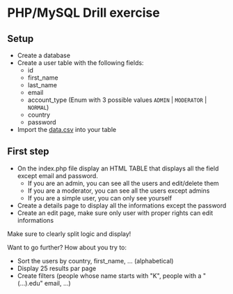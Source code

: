 # PHP/MySQL Drill exercise

## Setup

- Create a database
- Create a user table with the following fields:
  - id
  - first_name
  - last_name
  - email
  - account_type (Enum with 3 possible values `ADMIN` | `MODERATOR` | `NORMAL`)
  - country
  - password
- Import the [data.csv](./data.csv) into your table

## First step

- On the index.php file display an HTML TABLE that displays all the field except email and password.
  - If you are an admin, you can see all the users and edit/delete them
  - If you are a moderator, you can see all the users except admins
  - If you are a simple user, you can only see yourself
- Create a details page to display all the informations except the password
- Create an edit page, make sure only user with proper rights can edit informations

Make sure to clearly split logic and display!

Want to go further? How about you try to:
- Sort the users by country, first_name, ... (alphabetical)
- Display 25 results par page
- Create filters (people whose name starts with "K", people with a "(...).edu" email, ...)